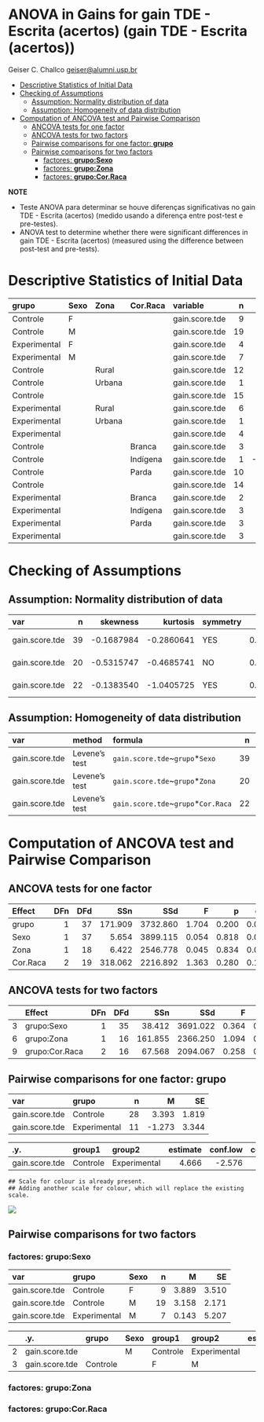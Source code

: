 ANOVA in Gains for gain TDE - Escrita (acertos) (gain TDE - Escrita
(acertos))
================
Geiser C. Challco <geiser@alumni.usp.br>

- [Descriptive Statistics of Initial
  Data](#descriptive-statistics-of-initial-data)
- [Checking of Assumptions](#checking-of-assumptions)
  - [Assumption: Normality distribution of
    data](#assumption-normality-distribution-of-data)
  - [Assumption: Homogeneity of data
    distribution](#assumption-homogeneity-of-data-distribution)
- [Computation of ANCOVA test and Pairwise
  Comparison](#computation-of-ancova-test-and-pairwise-comparison)
  - [ANCOVA tests for one factor](#ancova-tests-for-one-factor)
  - [ANCOVA tests for two factors](#ancova-tests-for-two-factors)
  - [Pairwise comparisons for one factor:
    **grupo**](#pairwise-comparisons-for-one-factor-grupo)
  - [Pairwise comparisons for two
    factors](#pairwise-comparisons-for-two-factors)
    - [factores: **grupo:Sexo**](#factores-gruposexo)
    - [factores: **grupo:Zona**](#factores-grupozona)
    - [factores: **grupo:Cor.Raca**](#factores-grupocorraca)

**NOTE**

- Teste ANOVA para determinar se houve diferenças significativas no gain
  TDE - Escrita (acertos) (medido usando a diferença entre post-test e
  pre-testes).
- ANOVA test to determine whether there were significant differences in
  gain TDE - Escrita (acertos) (measured using the difference between
  post-test and pre-tests).

# Descriptive Statistics of Initial Data

| grupo        | Sexo | Zona   | Cor.Raca | variable       |   n |    mean | median | min | max |     sd |    se |     ci |   iqr |
|:-------------|:-----|:-------|:---------|:---------------|----:|--------:|-------:|----:|----:|-------:|------:|-------:|------:|
| Controle     | F    |        |          | gain.score.tde |   9 |   3.889 |    4.0 | -16 |  18 | 10.529 | 3.510 |  8.093 | 13.00 |
| Controle     | M    |        |          | gain.score.tde |  19 |   3.158 |    2.0 | -14 |  22 |  9.465 | 2.171 |  4.562 | 12.00 |
| Experimental | F    |        |          | gain.score.tde |   4 |  -3.750 |   -4.5 |  -8 |   2 |  4.193 | 2.097 |  6.672 |  3.25 |
| Experimental | M    |        |          | gain.score.tde |   7 |   0.143 |    3.0 | -22 |  21 | 13.777 | 5.207 | 12.742 | 12.50 |
| Controle     |      | Rural  |          | gain.score.tde |  12 |   2.583 |    6.0 | -16 |  18 | 11.245 | 3.246 |  7.145 | 16.75 |
| Controle     |      | Urbana |          | gain.score.tde |   1 |  14.000 |   14.0 |  14 |  14 |        |       |        |  0.00 |
| Controle     |      |        |          | gain.score.tde |  15 |   3.333 |    2.0 | -11 |  22 |  8.415 | 2.173 |  4.660 |  7.50 |
| Experimental |      | Rural  |          | gain.score.tde |   6 |   2.667 |    3.5 | -22 |  21 | 13.967 | 5.702 | 14.657 |  4.75 |
| Experimental |      | Urbana |          | gain.score.tde |   1 |  -5.000 |   -5.0 |  -5 |  -5 |        |       |        |  0.00 |
| Experimental |      |        |          | gain.score.tde |   4 |  -6.250 |   -6.0 | -11 |  -2 |  4.031 | 2.016 |  6.414 |  5.25 |
| Controle     |      |        | Branca   | gain.score.tde |   3 |   0.333 |   -1.0 |  -9 |  11 | 10.066 | 5.812 | 25.006 | 10.00 |
| Controle     |      |        | Indígena | gain.score.tde |   1 | -16.000 |  -16.0 | -16 | -16 |        |       |        |  0.00 |
| Controle     |      |        | Parda    | gain.score.tde |  10 |   2.900 |    6.0 | -14 |  18 | 10.290 | 3.254 |  7.361 | 11.75 |
| Controle     |      |        |          | gain.score.tde |  14 |   5.786 |    3.0 |  -5 |  22 |  8.135 | 2.174 |  4.697 | 12.25 |
| Experimental |      |        | Branca   | gain.score.tde |   2 |   3.500 |    3.5 |   3 |   4 |  0.707 | 0.500 |  6.353 |  0.50 |
| Experimental |      |        | Indígena | gain.score.tde |   3 |  -4.000 |    2.0 | -22 |   8 | 15.875 | 9.165 | 39.434 | 15.00 |
| Experimental |      |        | Parda    | gain.score.tde |   3 |   4.000 |   -4.0 |  -5 |  21 | 14.731 | 8.505 | 36.594 | 13.00 |
| Experimental |      |        |          | gain.score.tde |   3 |  -7.000 |   -8.0 | -11 |  -2 |  4.583 | 2.646 | 11.384 |  4.50 |

# Checking of Assumptions

## Assumption: Normality distribution of data

| var            |   n |   skewness |   kurtosis | symmetry | statistic | method       |         p | p.signif | normality |
|:---------------|----:|-----------:|-----------:|:---------|----------:|:-------------|----------:|:---------|:----------|
| gain.score.tde |  39 | -0.1687984 | -0.2860641 | YES      | 0.9881119 | Shapiro-Wilk | 0.9482131 | ns       | YES       |
| gain.score.tde |  20 | -0.5315747 | -0.4685741 | NO       | 0.9555797 | Shapiro-Wilk | 0.4597339 | ns       | YES       |
| gain.score.tde |  22 | -0.1383540 | -1.0405725 | YES      | 0.9714044 | Shapiro-Wilk | 0.7433384 | ns       | YES       |

## Assumption: Homogeneity of data distribution

| var            | method        | formula                              |   n | df1 | df2 | statistic |         p | p.signif |
|:---------------|:--------------|:-------------------------------------|----:|----:|----:|----------:|----------:|:---------|
| gain.score.tde | Levene’s test | `gain.score.tde`~`grupo`\*`Sexo`     |  39 |   3 |  35 | 1.0252650 | 0.3932623 | ns       |
| gain.score.tde | Levene’s test | `gain.score.tde`~`grupo`\*`Zona`     |  20 |   3 |  16 | 0.6895281 | 0.5715727 | ns       |
| gain.score.tde | Levene’s test | `gain.score.tde`~`grupo`\*`Cor.Raca` |  22 |   5 |  16 | 0.4674608 | 0.7949020 | ns       |

# Computation of ANCOVA test and Pairwise Comparison

## ANCOVA tests for one factor

| Effect   | DFn | DFd |     SSn |      SSd |     F |     p |   ges | p\<.05 |
|:---------|----:|----:|--------:|---------:|------:|------:|------:|:-------|
| grupo    |   1 |  37 | 171.909 | 3732.860 | 1.704 | 0.200 | 0.044 |        |
| Sexo     |   1 |  37 |   5.654 | 3899.115 | 0.054 | 0.818 | 0.001 |        |
| Zona     |   1 |  18 |   6.422 | 2546.778 | 0.045 | 0.834 | 0.003 |        |
| Cor.Raca |   2 |  19 | 318.062 | 2216.892 | 1.363 | 0.280 | 0.125 |        |

## ANCOVA tests for two factors

|     | Effect         | DFn | DFd |     SSn |      SSd |     F |     p |   ges | p\<.05 |
|:----|:---------------|----:|----:|--------:|---------:|------:|------:|------:|:-------|
| 3   | grupo:Sexo     |   1 |  35 |  38.412 | 3691.022 | 0.364 | 0.550 | 0.010 |        |
| 6   | grupo:Zona     |   1 |  16 | 161.855 | 2366.250 | 1.094 | 0.311 | 0.064 |        |
| 9   | grupo:Cor.Raca |   2 |  16 |  67.568 | 2094.067 | 0.258 | 0.776 | 0.031 |        |

## Pairwise comparisons for one factor: **grupo**

| var            | grupo        |   n |      M |    SE |
|:---------------|:-------------|----:|-------:|------:|
| gain.score.tde | Controle     |  28 |  3.393 | 1.819 |
| gain.score.tde | Experimental |  11 | -1.273 | 3.344 |

| .y.            | group1   | group2       | estimate | conf.low | conf.high |    se | statistic |   p | p.adj | p.adj.signif |
|:---------------|:---------|:-------------|---------:|---------:|----------:|------:|----------:|----:|------:|:-------------|
| gain.score.tde | Controle | Experimental |    4.666 |   -2.576 |    11.908 | 3.574 |     1.305 | 0.2 |   0.2 | ns           |

    ## Scale for colour is already present.
    ## Adding another scale for colour, which will replace the existing scale.

![](C:/Users/geise/OneDrive/Workspace/WordGen-Stari-2/results/stari-gain.score.tde-Serie-9-ano-gain_files/figure-gfm/unnamed-chunk-18-1.png)<!-- -->

## Pairwise comparisons for two factors

### factores: **grupo:Sexo**

| var            | grupo        | Sexo |   n |     M |    SE |
|:---------------|:-------------|:-----|----:|------:|------:|
| gain.score.tde | Controle     | F    |   9 | 3.889 | 3.510 |
| gain.score.tde | Controle     | M    |  19 | 3.158 | 2.171 |
| gain.score.tde | Experimental | M    |   7 | 0.143 | 5.207 |

|     | .y.            | grupo    | Sexo | group1   | group2       | estimate | conf.low | conf.high |    se | statistic |     p | p.adj | p.adj.signif |
|:----|:---------------|:---------|:-----|:---------|:-------------|---------:|---------:|----------:|------:|----------:|------:|------:|:-------------|
| 2   | gain.score.tde |          | M    | Controle | Experimental |    3.015 |   -6.588 |    12.618 | 4.714 |     0.640 | 0.527 | 0.527 | ns           |
| 3   | gain.score.tde | Controle |      | F        | M            |    0.731 |   -8.058 |     9.520 | 4.315 |     0.169 | 0.867 | 0.867 | ns           |

### factores: **grupo:Zona**

### factores: **grupo:Cor.Raca**
